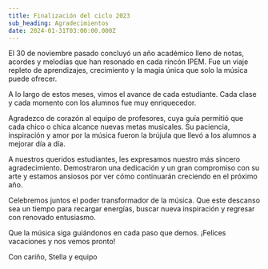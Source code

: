 ```yaml
---
title: Finalización del ciclo 2023
sub_heading: Agradecimientos
date: 2024-01-31T03:00:00.000Z
---
```


El 30 de noviembre pasado concluyó un año académico lleno de notas, acordes y melodías que han resonado en cada rincón IPEM. Fue un viaje repleto de aprendizajes, crecimiento y la magia única que solo la música puede ofrecer.

A lo largo de estos meses, vimos el avance de cada estudiante. Cada clase y cada momento con los alumnos fue muy enriquecedor.                                               

Agradezco de corazón al equipo de profesores, cuya guía permitió que cada chico o chica alcance nuevas metas musicales. Su paciencia, inspiración y amor por la música fueron la brújula que llevó a los alumnos a mejorar día a día.

A nuestros queridos estudiantes, les expresamos nuestro más sincero agradecimiento. Demostraron una dedicación y un gran compromiso con su arte y  estamos ansiosos por ver cómo continuarán creciendo en el próximo año.                                                                      

Celebremos juntos el poder transformador de la música. Que este descanso sea un tiempo para recargar energías, buscar nueva inspiración y regresar con renovado entusiasmo. 

Que la música siga guiándonos en cada paso que demos. ¡Felices vacaciones y nos vemos pronto!

Con cariño, Stella y equipo 
